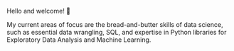 Hello and welcome! 👋 

My current areas of focus are the bread-and-butter skills of data science, such as essential data wrangling, SQL, and expertise in Python libraries for Exploratory Data Analysis and Machine Learning. 
